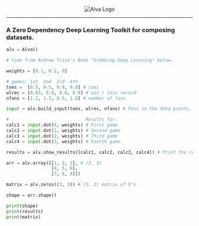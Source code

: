 <p align="center">
  <img src="https://raw.githubusercontent.com/kazewaze/assets-holder/main/alva.png" alt="Alva Logo"/>
</p>

-------

### A Zero Dependency Deep Learning Toolkit for composing datasets.

```py
alv = Alva()

# Code from Andrew Trask's Book "Grokking Deep Learning" below:

weights = [0.1, 0.2, 0]

# games: 1st  2nd  3rd  4th
toes =  [8.5, 9.5, 9.9, 9.0] # toes
wlrec = [0.65, 0.8, 0.8, 0.9] # win / loss record
nfans = [1.2, 1.3, 0.5, 1.0] # number of fans

input = alv.build_input(toes, wlrec, nfans) # Pass in the data points.

#                             Results for:
calc1 = input.dot(0, weights) # First game
calc2 = input.dot(1, weights) # Second game
calc3 = input.dot(2, weights) # Third game
calc4 = input.dot(3, weights) # Fourth game

results = alv.show_results([calc1, calc2, calc3, calc4]) # Print the results of each game.

arr = alv.array([[1, 2, 3], # (3, 3)
                 [4, 5, 6],
                 [7, 8, 9]])

matrix = alv.zeros((3, 3)) # (3, 3) matrix of 0's

shape = arr.shape()

print(shape)
print(results)
print(matrix)
```